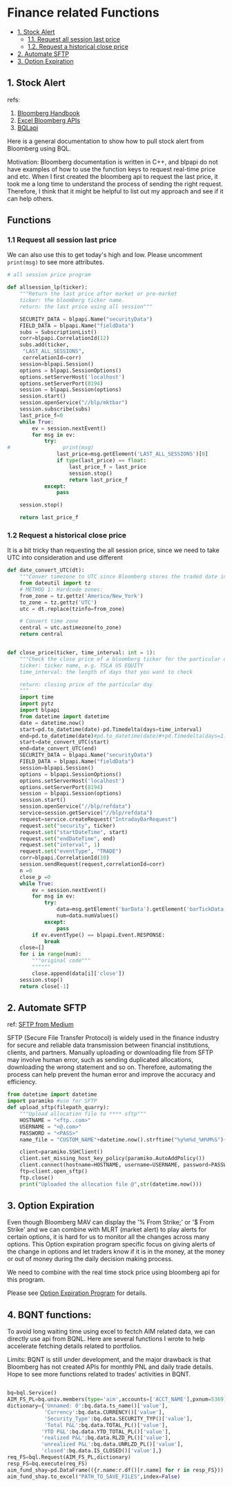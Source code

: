 # Finance related Functions
- [1. Stock Alert](#1-Stock-Alert)
    - [1.1. Request all session last price](#11-Request-all-session-last-price)
    - [1.2. Request a historical close price](#12-Request-a-historical-close-price)
- [2. Automate SFTP](#2-Automate-SFTP)
- [3. Option Expiration](#3-Option-Expiration)


## 1. Stock Alert
refs: 
1. [Bloomberg Handbook](https://github.com/fahygao/Finance-related-functions/blob/main/blpapi-developers-guide-1.38.pdf)
2. [Excel Bloomberg APIs](https://github.com/fahygao/Finance-related-functions/blob/main/BQL%20for%20AIM%20(1)%20(3)%20(1).xlsx)
3. [BQLapi](https://github.com/fahygao/Finance-related-functions/blob/main/Current%20Day%20AIM%20Holdings%20RMON_add%20(2).docx)

Here is a general documentation to show how to pull stock alert from Bloomberg using BQL. 

Motivation: Bloomberg documentation is written in C++, and blpapi do not have examples of how to use the function keys to request real-time price and etc. When I first created the bloomberg api to request the last price, it took me a long time to understand the process of sending the right request. Therefore, I think that it might be helpful to list out my approach and see if it can help others.


Functions
---

### 1.1 Request all session last price
We can also use this to get today's high and low. Please uncomment ```print(msg)``` to see more attributes.

``` Python 
# all session price program

def allsession_lp(ticker):
    """Return the last price after market or pre-market
    ticker: the bloomberg ticker name. 
    return: the last price using all session"""

    SECURITY_DATA = blpapi.Name("securityData")
    FIELD_DATA = blpapi.Name("fieldData")
    subs = SubscriptionList()
    corr=blpapi.CorrelationId(12)
    subs.add(ticker,
     "LAST_ALL_SESSIONS",
     correlationId=corr)
    session=blpapi.Session()
    options = blpapi.SessionOptions()
    options.setServerHost('localhost')
    options.setServerPort(8194)
    session = blpapi.Session(options)
    session.start()
    session.openService("//blp/mktbar")
    session.subscribe(subs)
    last_price_f=0
    while True:
        ev = session.nextEvent()
        for msg in ev:
            try:
#                 print(msg)
                last_price=msg.getElement('LAST_ALL_SESSIONS')[0]
                if type(last_price) == float:
                    last_price_f = last_price
                    session.stop()
                    return last_price_f
            except:
                pass

    session.stop()

    return last_price_f
```

### 1.2 Request a historical close price
It is a bit tricky than requesting the all session price, since we need to take UTC into consideration and use different 

``` Python 
def date_convert_UTC(dt):
    """Conver timezone to UTC since Bloomberg stores the traded date in UTC"""
    from dateutil import tz
    # METHOD 1: Hardcode zones:
    from_zone = tz.gettz('America/New_York')
    to_zone = tz.gettz('UTC')
    utc = dt.replace(tzinfo=from_zone)

    # Convert time zone
    central = utc.astimezone(to_zone)
    return central


def close_price(ticker, time_interval: int = 1):
    """Check the close price of a bloomberg ticker for the particular day
    ticker: ticker name, e.g. TSLA US EQUITY
    time_interval: the length of days that you want to check 

    return: closing price of the particular day 
    """
    import time 
    import pytz
    import blpapi
    from datetime import datetime
    date = datetime.now()
    start=pd.to_datetime(date)-pd.Timedelta(days=time_interval)
    end=pd.to_datetime(date)#pd.to_datetime(date)#+pd.Timedelta(days=1)
    start=date_convert_UTC(start)
    end=date_convert_UTC(end)
    SECURITY_DATA = blpapi.Name("securityData")
    FIELD_DATA = blpapi.Name("fieldData")
    session=blpapi.Session()
    options = blpapi.SessionOptions()
    options.setServerHost('localhost')
    options.setServerPort(8194)
    session = blpapi.Session(options)
    session.start()
    session.openService("//blp/refdata")
    service=session.getService("//blp/refdata")
    request=service.createRequest("IntradayBarRequest")
    request.set("security", ticker)
    request.set("startDateTime", start)
    request.set("endDateTime", end)
    request.set("interval", 1)
    request.set("eventType", "TRADE")
    corr=blpapi.CorrelationId(10)
    session.sendRequest(request,correlationId=corr)
    n =0
    close_p =0
    while True:
        ev = session.nextEvent()
        for msg in ev:
            try:
                data=msg.getElement('barData').getElement('barTickData')
                num=data.numValues()
            except:
                pass
        if ev.eventType() == blpapi.Event.RESPONSE:
            break
    close=[]
    for i in range(num):
        """original code"""
        """"""
        close.append(data[i]['close'])
    session.stop()
    return close[-1]
```
## 2. Automate SFTP
ref: [SFTP from Medium](https://medium.com/@keagileageek/paramiko-how-to-ssh-and-file-transfers-with-python-75766179de73)

SFTP (Secure File Transfer Protocol) is widely used in the finance industry for secure and reliable data transmission between financial institutions, clients, and partners. Manually uploading or downloading file from SFTP may involve human error, such as sending duplicated allocations, downloading the wrong statement and so on. Therefore, automating the process can help prevent the human error and improve the accuracy and efficiency.

```Python  
from datetime import datetime 
import paramiko #use for SFTP
def upload_sftp(filepath_quarry):
    """Upload allocation file to **** sftp"""
    HOSTNAME = "<ftp..com>"
    USERNAME = "<@.com>"
    PASSWORD = "<PASS>"
    name_file = "CUSTOM_NAME"+datetime.now().strftime("%y%m%d_%H%M%S")+".xlsx"

    client=paramiko.SSHClient()
    client.set_missing_host_key_policy(paramiko.AutoAddPolicy())
    client.connect(hostname=HOSTNAME, username=USERNAME, password=PASSWORD,allow_agent=False,look_for_keys=False)
    ftp=client.open_sftp()
    ftp.close()
    print("Uploaded the allocation file @",str(datetime.now()))
```

## 3. Option Expiration

Even though Bloomberg MAV can display the '% From Strike;' or '$ From Strike' and we can combine with MLRT (market alert) to play alerts for certain options, it is hard for us to monitor all the changes across many options. This Option expiration program specific focus on giving alerts of the change in options and let traders know if it is in the money, at the money or out of money during the daily decision making process.

We need to combine with the real time stock price using bloomberg api for this program.

Please see [Option Expiration Program](https://github.com/fahygao/Finance-related-functions/blob/main/Option_expiration_v2.ipynb) for details. 

## 4. BQNT functions: 

To avoid long waiting time using excel to fectch AIM related data, we can directly use api from BQNL. Here are several functions I wrote to help accelerate fetching details related to portfolios.

Limits: BQNT is still under development, and the major drawback is that Bloomberg has not created APIs for monthly PNL and daily trade details. Hope to see more functions related to trades' activities in BQNT. 

```Python 

bq=bql.Service()
AIM_FS_PL=bq.univ.members(type='aim',accounts=['ACCT_NAME'],pxnum=5369)
dictionary={'Unnamed: 0':bq.data.ts_name()['value'],
            'Currency':bq.data.CURRENCY()['value'],
            'Security_Type':bq.data.SECURITY_TYP()['value'],
            'Total P&L':bq.data.TOTAL_PL()['value'],
           'YTD P&L':bq.data.YTD_TOTAL_PL()['value'],
           'realized P&L':bq.data.RLZD_PL()['value'],
           'unrealized P&L':bq.data.UNRLZD_PL()['value'],
           'closed':bq.data.IS_CLOSED()['value'],}
req_FS=bql.Request(AIM_FS_PL,dictionary)
resp_FS=bq.execute(req_FS)
aim_fund_shay=pd.DataFrame(({r.name:r.df()[r.name] for r in resp_FS}))
aim_fund_shay.to_excel("PATH_TO_SAVE_FILES",index=False)
```
